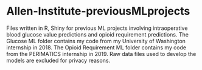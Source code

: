 # Allen-Institute-previousMLprojects
Files written in R, Shiny for previous ML projects involving intraoperative blood glucose value predictions and opioid requirement predictions. The Glucose ML folder contains my code from my University of Washington internship in 2018. The Opioid Requirement ML folder contains my code from the PERIMATICS internship in 2019. 
Raw data files used to develop the models are excluded for privacy reasons. 

